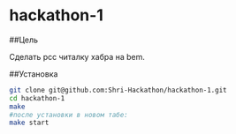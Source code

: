 hackathon-1
===========

##Цель

Сделать рсс читалку хабра на bem.

##Установка
```bash
git clone git@github.com:Shri-Hackathon/hackathon-1.git
cd hackathon-1
make
#после установки в новом табе:
make start
```

